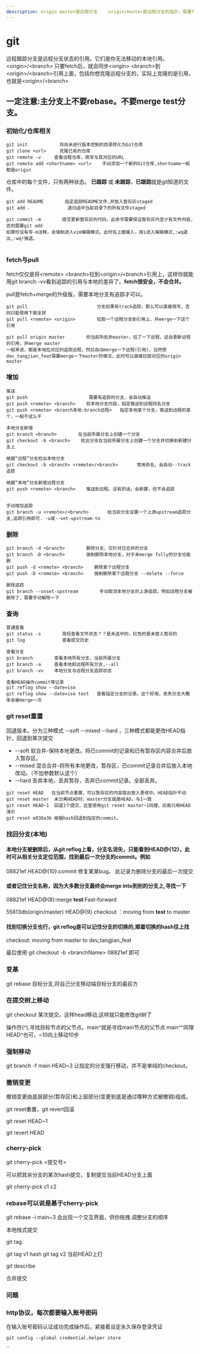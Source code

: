 ```yaml
---
description: origin master是远程分支    origin/master是远程分支的指针，需要fetch手动更新
---
```


# git

远程跟踪分支是远程分支状态的引用。它们是你无法移动的本地引用。\<origin>/\<branch> 只要fetch后，就会同步\<origin> \<branch>到\<origin>/\<branch>引用上面，包括你想克隆远程分支的，实际上克隆的是引用，也就是\<origin>/\<branch>

## 一定注意:主分支上不要rebase。不要merge test分支。

### 初始化/仓库相关

```
git init            将尚未进行版本控制的目录转化为Git仓库
git clone <url>     克隆已有的仓库
git remote -v     查看远程仓库，简写与其对应的URL
git remote add <shortname> <url>    手动添加一个新的Git仓库,shortname一般都是origin
```

仓库中的每个文件，只有两种状态。 **已跟踪** 或 **未跟踪**，**已跟踪**就是git知道的文件。

```
git add README        指定追踪README文件,并放入暂存区staged
git add .              递归追中当前目录下的所有文件staged

git commit -m        提交更新暂存区的代码，此命令需要保证暂存区内至少有文件内容,否则需要git add
如果你没有写-m注释，会强制进入vim编辑模式。此时在上面输入，按i进入编辑模式,:wq退出,:wq!强退。


```

### fetch与pull

fetch仅仅是将\<remote> \<branch>拉到\<origin>/\<branch>引用上，这样你就能用git branch -vv看到追踪的引用与本地的差异了。**fetch很安全，不会合并。**

pull是fetch+merge的升级版，需要本地分支有追踪才可以。

```
git pull                          分支如果有track追踪，那么可以直接简写，否则只能使用下面全拼
git pull <remote> <origin>        拉取一个远程分支到引用上，并merge一下这个引用

git pull origin master        你当前所处非master，拉了一下远程，这会更新远程的引用，并merge master
一般来说，都是本地拉对应的追踪远程，然后自动merge一下远程(引用)，当然想dev_tangjian_feat需要merge一下master的情况，此时可以直接拉取对应的origin master

```

### 增加

```
推送
git push                       需要有追踪的分支，会自动推送
git push <remote> <branch>    将本地分支内容，指定推送到远程同名分支
git push <remote> <branch本地:branch远程>   指定本地某个分支，推送到远程的某个，一般不这么干

本地分支新增
git branch <branch>        在当前所属分支上创建一个分支
git checkout -b <branch>    检出分支在当前所属分支上创建一个分支并切换到新建分支上

根据“远程”分支检出本地分支
git checkout -b <branch> <remote>/<branch>       常用命名，会自动--track追踪

根据“本地”分支新增远程分支
git push <remote> <branch>    推送到远程。没有的话，会新建，但不会追踪


手动增加追踪
git branch -u <remote>/<branch>       给当前分支设置一个上游upstream追踪分支,追踪引用即可. -u或--set-upstream-to

```

### 删除

```
git branch -d <branch>        删除分支，仅针对已合并的分支
git branch -D <branch>        强制删除本地分支，对于未merge fully的分支也能删
git push -d <remote> <branch>    删除某个远程分支
git push -D <remote> <branch>    强制删除某个远程分支 --delete --force

删除追踪
git branch --unset-upstream        手动取消本地分支的上游追踪。例如远程分支被删除了，需要手动解除一下
```

### 查询

```
普通查看
git status -s        简短查看文件状态？？是未追中的，红色的是未放入暂存的
git log              查看提交历史

查看分支
git branch        查看本地所有分支，当前所属分支
git branch -a     查看本地和远程所有分支,--all
git branch -vv    本地分支与远程分支追踪状态

查看HEAD操作commit等记录
git reflog show --date=iso
git reflog show --date=iso test   查看指定分支的记录。这个好用，丢失分支大概率会被merge一次

```



### git reset重置

回退版本。分为三种模式 --soft --mixed --hard ，三种模式都能更改HEAD指针，回退到某次提交

* \--soft 软合并-保持本地更改。将已commit的记录和已有暂存区内容合并后放入暂存区。
* \--mixed 混合合并-将所有本地更改，暂存区，已commit记录合并后放入本地改动。（不加参数默认这个）
* \--hard 丢弃本地，丢弃暂存，丢弃已commit记录。全部丢弃。

```
git reset HEAD   在当前节点重置，可以暂存区的内容取出放入更改中。HEAD指针不动
git reset master  未分离HEAD时，master分支就是HEAD，与1一致
git reset HEAD~1  回退1个提交，这里使用git reset master~1同理，后面只用HEAD演示
git reset e830a3b 根据hash回退到指定的commit。
```

### 找回分支(本地)

#### 本地分支被删除后，从git reflog上看，分支名消失，只能看到HEAD@{12}，此时可从相关分支定位范围，找到最后一次分支的commit。例如

08821ef HEAD@{10}:commit 修复某某bug。    此记录为删除分支的最后一次提交

#### 或者记住分支名称，因为大多数分支最终会merge into到别的分支上,寻找一下

08821ef HEAD@{8}:merge **test**:Fast-forward

55813db(origin/master) HEAD@{9} checkout ：moving from **test** to master

#### 找到切换分支也行，git reflog是可以记住分支的切换的,顺着切换的hash往上找

checkout: moving from master to dev\_tangjian\_feat &#x20;

最后使用 git checkout -b \<branchName>  08821ef   即可



### 变基

git rebase 目标分支,将自己分支移动端目标分支的最前方

### 在提交树上移动

git checkout 某次提交，这样head移动,这样就只能修改git树了

操作符(^),寻找目标节点的父节点。main^就是寻找main节点的父节点 main^^同理 HEAD^也可，\~10向上移动10步

### 强制移动 &#x20;

git branch -f main HEAD\~3  让指定的分支强行移动，并不是单纯的checkout。

### 撤销变更

撤销变更由底层部分(暂存区)和上层部分(变更到底是通过哪种方式被撤销)组成。

git reset重置，git revert回滚

git reset HEAD\~1&#x20;

git revert HEAD&#x20;

### cherry-pick

git cherry-pick <提交号>

可以把其余分支的某次hash提交，复制提交当前HEAD分支上面

git cherry-pick c1 c2

### rebase可以说是基于cherry-pick

git rebase -i main\~3 会出现一个交互界面，供你拖拽.调整分支的顺序

本地栈式提交



git tag.

git tag v1 hash  git tag v2 当前HEAD上打

git describe



合并提交



### 问题

### http协议，每次都要输入账号密码

在输入账号密码认证成功完成操作后，紧接着设定永久保存登录凭证

```
git config --global credential.helper store
```

``
